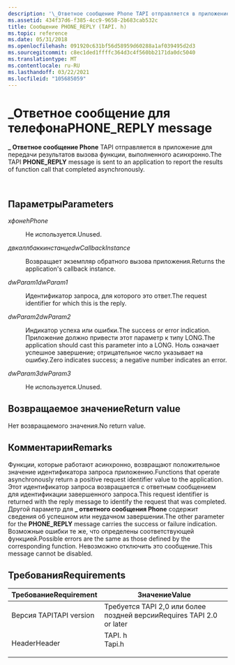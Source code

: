 ```yaml
---
description: '\_Ответное сообщение Phone TAPI отправляется в приложение для передачи результатов вызова функции, выполненного асинхронно.'
ms.assetid: 434f37d6-f385-4cc9-9658-2b683cab532c
title: Сообщение PHONE_REPLY (TAPI. h)
ms.topic: reference
ms.date: 05/31/2018
ms.openlocfilehash: 091920c631bf56d58959d60288a1af039495d2d3
ms.sourcegitcommit: c8ec1ded1ffffc364d3c4f560bb2171da0dc5040
ms.translationtype: MT
ms.contentlocale: ru-RU
ms.lasthandoff: 03/22/2021
ms.locfileid: "105685059"
---
```

# <a name="phone_reply-message"></a><span data-ttu-id="ff97d-103">\_Ответное сообщение для телефона</span><span class="sxs-lookup"><span data-stu-id="ff97d-103">PHONE\_REPLY message</span></span>

<span data-ttu-id="ff97d-104">**\_ Ответное сообщение Phone** TAPI отправляется в приложение для передачи результатов вызова функции, выполненного асинхронно.</span><span class="sxs-lookup"><span data-stu-id="ff97d-104">The TAPI **PHONE\_REPLY** message is sent to an application to report the results of function call that completed asynchronously.</span></span>


```C++
            
```



## <a name="parameters"></a><span data-ttu-id="ff97d-105">Параметры</span><span class="sxs-lookup"><span data-stu-id="ff97d-105">Parameters</span></span>

<dl> <dt>

<span data-ttu-id="ff97d-106">*хфоне*</span><span class="sxs-lookup"><span data-stu-id="ff97d-106">*hPhone*</span></span> 
</dt> <dd>

<span data-ttu-id="ff97d-107">Не используется.</span><span class="sxs-lookup"><span data-stu-id="ff97d-107">Unused.</span></span>

</dd> <dt>

<span data-ttu-id="ff97d-108">*двкаллбаккинстанце*</span><span class="sxs-lookup"><span data-stu-id="ff97d-108">*dwCallbackInstance*</span></span> 
</dt> <dd>

<span data-ttu-id="ff97d-109">Возвращает экземпляр обратного вызова приложения.</span><span class="sxs-lookup"><span data-stu-id="ff97d-109">Returns the application's callback instance.</span></span>

</dd> <dt>

<span data-ttu-id="ff97d-110">*dwParam1*</span><span class="sxs-lookup"><span data-stu-id="ff97d-110">*dwParam1*</span></span> 
</dt> <dd>

<span data-ttu-id="ff97d-111">Идентификатор запроса, для которого это ответ.</span><span class="sxs-lookup"><span data-stu-id="ff97d-111">The request identifier for which this is the reply.</span></span>

</dd> <dt>

<span data-ttu-id="ff97d-112">*dwParam2*</span><span class="sxs-lookup"><span data-stu-id="ff97d-112">*dwParam2*</span></span> 
</dt> <dd>

<span data-ttu-id="ff97d-113">Индикатор успеха или ошибки.</span><span class="sxs-lookup"><span data-stu-id="ff97d-113">The success or error indication.</span></span> <span data-ttu-id="ff97d-114">Приложение должно привести этот параметр к типу LONG.</span><span class="sxs-lookup"><span data-stu-id="ff97d-114">The application should cast this parameter into a LONG.</span></span> <span data-ttu-id="ff97d-115">Ноль означает успешное завершение; отрицательное число указывает на ошибку.</span><span class="sxs-lookup"><span data-stu-id="ff97d-115">Zero indicates success; a negative number indicates an error.</span></span>

</dd> <dt>

<span data-ttu-id="ff97d-116">*dwParam3*</span><span class="sxs-lookup"><span data-stu-id="ff97d-116">*dwParam3*</span></span> 
</dt> <dd>

<span data-ttu-id="ff97d-117">Не используется.</span><span class="sxs-lookup"><span data-stu-id="ff97d-117">Unused.</span></span>

</dd> </dl>

## <a name="return-value"></a><span data-ttu-id="ff97d-118">Возвращаемое значение</span><span class="sxs-lookup"><span data-stu-id="ff97d-118">Return value</span></span>

<span data-ttu-id="ff97d-119">Нет возвращаемого значения.</span><span class="sxs-lookup"><span data-stu-id="ff97d-119">No return value.</span></span>

## <a name="remarks"></a><span data-ttu-id="ff97d-120">Комментарии</span><span class="sxs-lookup"><span data-stu-id="ff97d-120">Remarks</span></span>

<span data-ttu-id="ff97d-121">Функции, которые работают асинхронно, возвращают положительное значение идентификатора запроса приложению.</span><span class="sxs-lookup"><span data-stu-id="ff97d-121">Functions that operate asynchronously return a positive request identifier value to the application.</span></span> <span data-ttu-id="ff97d-122">Этот идентификатор запроса возвращается с ответным сообщением для идентификации завершенного запроса.</span><span class="sxs-lookup"><span data-stu-id="ff97d-122">This request identifier is returned with the reply message to identify the request that was completed.</span></span> <span data-ttu-id="ff97d-123">Другой параметр для **\_ ответного сообщения Phone** содержит сведения об успешном или неудачном завершении.</span><span class="sxs-lookup"><span data-stu-id="ff97d-123">The other parameter for the **PHONE\_REPLY** message carries the success or failure indication.</span></span> <span data-ttu-id="ff97d-124">Возможные ошибки те же, что определены соответствующей функцией.</span><span class="sxs-lookup"><span data-stu-id="ff97d-124">Possible errors are the same as those defined by the corresponding function.</span></span> <span data-ttu-id="ff97d-125">Невозможно отключить это сообщение.</span><span class="sxs-lookup"><span data-stu-id="ff97d-125">This message cannot be disabled.</span></span>

## <a name="requirements"></a><span data-ttu-id="ff97d-126">Требования</span><span class="sxs-lookup"><span data-stu-id="ff97d-126">Requirements</span></span>



| <span data-ttu-id="ff97d-127">Требование</span><span class="sxs-lookup"><span data-stu-id="ff97d-127">Requirement</span></span> | <span data-ttu-id="ff97d-128">Значение</span><span class="sxs-lookup"><span data-stu-id="ff97d-128">Value</span></span> |
|-------------------------|-----------------------------------------------------------------------------------|
| <span data-ttu-id="ff97d-129">Версия TAPI</span><span class="sxs-lookup"><span data-stu-id="ff97d-129">TAPI version</span></span><br/> | <span data-ttu-id="ff97d-130">Требуется TAPI 2,0 или более поздней версии</span><span class="sxs-lookup"><span data-stu-id="ff97d-130">Requires TAPI 2.0 or later</span></span><br/>                                             |
| <span data-ttu-id="ff97d-131">Header</span><span class="sxs-lookup"><span data-stu-id="ff97d-131">Header</span></span><br/>       | <dl> <span data-ttu-id="ff97d-132"><dt>TAPI. h</dt></span><span class="sxs-lookup"><span data-stu-id="ff97d-132"><dt>Tapi.h</dt></span></span> </dl> |



 

 




